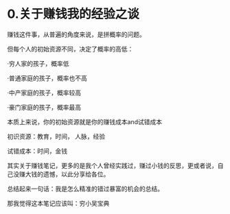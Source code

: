 # 0.关于赚钱我的经验之谈

赚钱这件事，从普遍的角度来说，是拼概率的问题。

但每个人的初始资源不同，决定了概率的高低：

·穷人家的孩子，概率低

·普通家庭的孩子，概率也不高

·中产家庭的孩子，概率较高

·豪门家庭的孩子，概率最高

本质上来说，你的初始资源就是你的赚钱成本and试错成本

初识资源：教育，时间， 人脉，经验

试错成本：时间，金钱



其实关于赚钱笔记，更多的是我个人曾经实践过，赚过小钱的反思，更或者说，自己没赚大钱的遗憾，以此分享给各位。

总结起来一句话：我是怎么精准的错过暴富的机会的总结。

那我觉得这本笔记应该叫：穷小吴宝典

